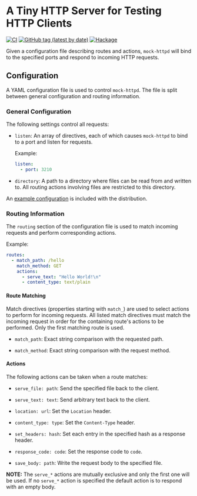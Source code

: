 # A Tiny HTTP Server for Testing HTTP Clients

[![CI](https://github.com/pjones/mock-httpd/workflows/CI/badge.svg)](https://github.com/pjones/mock-httpd/actions)
[![GitHub tag (latest by date)](https://img.shields.io/github/v/tag/pjones/mock-httpd?label=release)](https://github.com/pjones/mock-httpd/releases)
[![Hackage](https://img.shields.io/hackage/v/mock-httpd)](https://hackage.haskell.org/package/mock-httpd)

Given a configuration file describing routes and actions, `mock-httpd`
will bind to the specified ports and respond to incoming HTTP
requests.

## Configuration

A YAML configuration file is used to control `mock-httpd`.  The file
is split between general configuration and routing information.

### General Configuration

The following settings control all requests:

  * `listen`: An array of directives, each of which causes
    `mock-httpd` to bind to a port and listen for requests.

    Example:

    ```yml
    listen:
      - port: 3210
    ```

  * `directory`: A path to a directory where files can be read from and
    written to.  All routing actions involving files are restricted to
    this directory.

An [example configuration](example.yml) is included with the distribution.

### Routing Information

The `routing` section of the configuration file is used to match
incoming requests and perform corresponding actions.

Example:

```yml
routes:
  - match_path: /hello
    match_method: GET
    actions:
      - serve_text: "Hello World!\n"
      - content_type: text/plain
```

#### Route Matching

Match directives (properties starting with `match_`) are used to
select actions to perform for incoming requests.  All listed match
directives must match the incoming request in order for the containing
route's actions to be performed.  Only the first matching route is used.

  * `match_path`: Exact string comparison with the requested path.

  * `match_method`: Exact string comparison with the request method.

#### Actions

The following actions can be taken when a route matches:

  * `serve_file: path`: Send the specified file back to the client.

  * `serve_text: text`: Send arbitrary text back to the client.

  * `location: url`: Set the `Location` header.

  * `content_type: type`: Set the `Content-Type` header.

  * `set_headers: hash`: Set each entry in the specified hash as a
    response header.

  * `response_code: code`: Set the response code to `code`.

  * `save_body: path`: Write the request body to the specified file.

**NOTE:** The `serve_*` actions are mutually exclusive and only the
first one will be used.  If no `serve_*` action is specified the
default action is to respond with an empty body.
